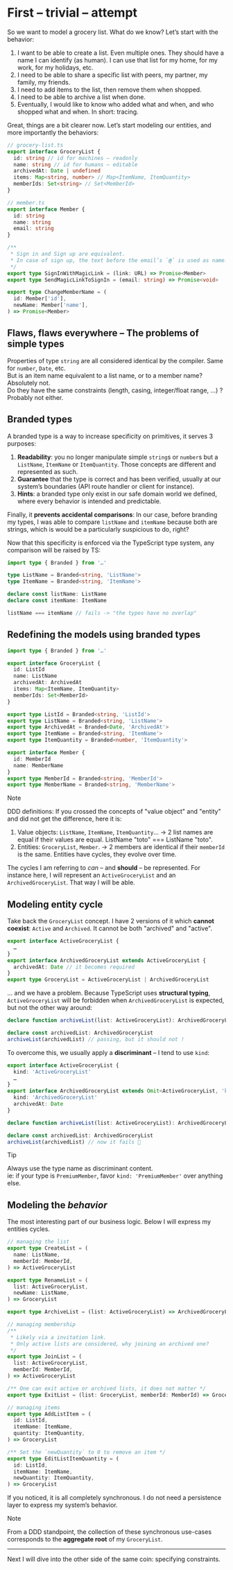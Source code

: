 # First – trivial – attempt

So we want to model a grocery list. What do we know? Let’s start with the behavior:

1. I want to be able to create a list. Even multiple ones. They should have a name I can identify (as human). I can use that list for my home, for my work, for my holidays, etc.
2. I need to be able to share a specific list with peers, my partner, my family, my friends.
3. I need to add items to the list, then remove them when shopped.
4. I need to be able to archive a list when done.
5. Eventually, I would like to know who added what and when, and who shopped what and when. In short: tracing.

Great, things are a bit clearer now. Let’s start modeling our entities, and more importantly the behaviors:

```ts
// grocery-list.ts
export interface GroceryList {
  id: string // id for machines – readonly
  name: string // id for humans – editable
  archivedAt: Date | undefined
  items: Map<string, number> // Map<ItemName, ItemQuantity>
  memberIds: Set<string> // Set<MemberId>
}

// member.ts
export interface Member {
  id: string
  name: string
  email: string
}

/**
 * Sign in and Sign up are equivalent.
 * In case of sign up, the text before the email’s `@` is used as name.
 */
export type SignInWithMagicLink = (link: URL) => Promise<Member>
export type SendMagicLinkToSignIn = (email: string) => Promise<void>

export type ChangeMemberName = (
  id: Member['id'],
  newName: Member['name'],
) => Promise<Member>
```

## Flaws, flaws everywhere – The problems of simple types

Properties of type `string` are all considered identical by the compiler. Same for `number`, `Date`, etc.<br>
But is an item name equivalent to a list name, or to a member name? Absolutely not.<br>
Do they have the same constraints (length, casing, integer/float range, …) ? Probably not either.

## Branded types

A branded type is a way to increase specificity on primitives, it serves 3 purposes:

1. **Readability**: you no longer manipulate simple `string`s or `number`s but a `ListName`, `ItemName` or `ItemQuantity`. Those concepts are different and represented as such.
2. **Guarantee** that the type is correct and has been verified, usually at our system’s boundaries (API route handler or client for instance).
3. **Hints**: a branded type only exist in our safe domain world we defined, where every behavior is intended and predictable.

Finally, it **prevents accidental comparisons**: In our case, before branding my types, I was able to compare `listName` and `itemName` because both are strings, which is would be a particularly suspicious to do, right?

Now that this specificity is enforced via the TypeScript type system, any comparison will be raised by TS:

```ts
import type { Branded } from '…'

type ListName = Branded<string, 'ListName'>
type ItemName = Branded<string, 'ItemName'>

declare const listName: ListName
declare const itemName: ItemName

listName === itemName // fails -> "the types have no overlap"
```

## Redefining the models using branded types

```ts
import type { Branded } from '…'

export interface GroceryList {
  id: ListId
  name: ListName
  archivedAt: ArchivedAt
  items: Map<ItemName, ItemQuantity>
  memberIds: Set<MemberId>
}

export type ListId = Branded<string, 'ListId'>
export type ListName = Branded<string, 'ListName'>
export type ArchivedAt = Branded<Date, 'ArchivedAt'>
export type ItemName = Branded<string, 'ItemName'>
export type ItemQuantity = Branded<number, 'ItemQuantity'>

export interface Member {
  id: MemberId
  name: MemberName
}
export type MemberId = Branded<string, 'MemberId'>
export type MemberName = Branded<string, 'MemberName'>
```

> [!NOTE]
> DDD definitions: If you crossed the concepts of "value object" and "entity" and did not get the difference, here it is:
>
> 1. Value objects: `ListName`, `ItemName`, `ItemQuantity`… -> 2 list names are equal if their values are equal. ListName "toto" === ListName "toto".
> 2. Entities: `GroceryList`, `Member`. -> 2 members are identical if their `memberId` is the same. Entities have cycles, they evolve over time.

The cycles I am referring to _can_ – and **should** – be represented. For instance here, I will represent an `ActiveGroceryList` and an `ArchivedGroceryList`. That way I will be able.

## Modeling entity cycle

Take back the `GroceryList` concept. I have 2 versions of it which **cannot coexist**: `Active` and `Archived`. It cannot be both "archived" and "active".

```ts
export interface ActiveGroceryList {
  …
}
export interface ArchivedGroceryList extends ActiveGroceryList {
  archivedAt: Date // it becomes required
}
export type GroceryList = ActiveGroceryList | ArchivedGroceryList
```

… and we have a problem. Because TypeScript uses **structural typing**, `ActiveGroceryList` will be forbidden when `ArchivedGroceryList` is expected, but not the other way around:

```ts
declare function archiveList(list: ActiveGroceryList): ArchivedGroceryList

declare const archivedList: ArchivedGroceryList
archiveList(archivedList) // passing, but it should not !
```

To overcome this, we usually apply a **discriminant** – I tend to use `kind`:

```ts
export interface ActiveGroceryList {
  kind: 'ActiveGroceryList'
  …
}
export interface ArchivedGroceryList extends Omit<ActiveGroceryList, 'kind'> {
  kind: 'ArchivedGroceryList'
  archivedAt: Date
}

declare function archiveList(list: ActiveGroceryList): ArchivedGroceryList

declare const archivedList: ArchivedGroceryList
archiveList(archivedList) // now it fails 💪
```

> [!TIP]
> Always use the type name as discriminant content.<br>
> ie: if your type is `PremiumMember`, favor `kind: 'PremiumMember'` over anything else.

## Modeling the _behavior_

The most interesting part of our business logic. Below I will express my entities cycles.

```ts
// managing the list
export type CreateList = (
  name: ListName,
  memberId: MemberId,
) => ActiveGroceryList

export type RenameList = (
  list: ActiveGroceryList,
  newName: ListName,
) => GroceryList

export type ArchiveList = (list: ActiveGroceryList) => ArchivedGroceryList

// managing membership
/**
 * Likely via a invitation link.
 * Only active lists are considered, why joining an archived one?
 */
export type JoinList = (
  list: ActiveGroceryList,
  memberId: MemberId,
) => ActiveGroceryList

/** One can exit active or archived lists, it does not matter */
export type ExitList = (list: GroceryList, memberId: MemberId) => GroceryList

// managing items
export type AddListItem = (
  id: ListId,
  itemName: ItemName,
  quantity: ItemQuantity,
) => GroceryList

/** Set the `newQuantity` to 0 to remove an item */
export type EditListItemQuantity = (
  id: ListId,
  itemName: ItemName,
  newQuantity: ItemQuantity,
) => GroceryList
```

If you noticed, it is all completely synchronous. I do not need a persistence layer to express my system’s behavior.

> [!NOTE]
> From a DDD standpoint, the collection of these synchronous use-cases corresponds to the **aggregate root** of my `GroceryList`.

---

Next I will dive into the other side of the same coin: specifying constraints.

